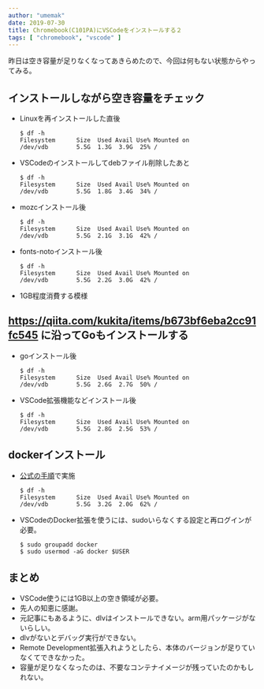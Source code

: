 ```yaml
---
author: "umemak"
date: 2019-07-30
title: Chromebook(C101PA)にVSCodeをインストールする２
tags: [ "chromebook", "vscode" ]
---
```


昨日は空き容量が足りなくなってあきらめたので、今回は何もない状態からやってみる。

## インストールしながら空き容量をチェック
  * Linuxを再インストールした直後
    ```
    $ df -h
    Filesystem      Size  Used Avail Use% Mounted on
    /dev/vdb        5.5G  1.3G  3.9G  25% /
    ```

  * VSCodeのインストールしてdebファイル削除したあと
    ```
    $ df -h
    Filesystem      Size  Used Avail Use% Mounted on
    /dev/vdb        5.5G  1.8G  3.4G  34% /
    ```

  * mozcインストール後
    ```
    $ df -h
    Filesystem      Size  Used Avail Use% Mounted on
    /dev/vdb        5.5G  2.1G  3.1G  42% /
    ```

  * fonts-notoインストール後
    ```
    $ df -h
    Filesystem      Size  Used Avail Use% Mounted on
    /dev/vdb        5.5G  2.2G  3.0G  42% /
    ```

  * 1GB程度消費する模様

## https://qiita.com/kukita/items/b673bf6eba2cc91fc545 に沿ってGoもインストールする
  * goインストール後
    ```
    $ df -h
    Filesystem      Size  Used Avail Use% Mounted on
    /dev/vdb        5.5G  2.6G  2.7G  50% /
    ```

  * VSCode拡張機能などインストール後
    ```
    $ df -h
    Filesystem      Size  Used Avail Use% Mounted on
    /dev/vdb        5.5G  2.8G  2.5G  53% /
    ```

## dockerインストール
  * [公式の手順](https://docs.docker.com/install/linux/docker-ce/debian/#install-using-the-repository)で実施
    ```
    $ df -h
    Filesystem      Size  Used Avail Use% Mounted on
    /dev/vdb        5.5G  3.2G  2.0G  62% /
    ```
  * VSCodeのDocker拡張を使うには、sudoいらなくする設定と再ログインが必要。
    ```
    $ sudo groupadd docker
    $ sudo usermod -aG docker $USER
    ```

## まとめ
* VSCode使うには1GB以上の空き領域が必要。
* 先人の知恵に感謝。
* 元記事にもあるように、dlvはインストールできない。arm用パッケージがないらしい。
* dlvがないとデバッグ実行ができない。
* Remote Development拡張入れようとしたら、本体のバージョンが足りていなくてできなかった。
* 容量が足りなくなったのは、不要なコンテナイメージが残っていたのかもしれない。
